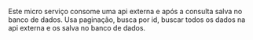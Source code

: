 Este micro serviço consome uma api externa e após a consulta salva no banco de dados.
Usa paginação, busca por id, buscar todos os dados na api externa e os salva no banco de dados.
